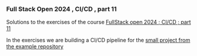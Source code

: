 ### Full Stack Open 2024 , CI/CD , part 11 

Solutions to the exercises of the course [FullStack open 2024 ; CI/CD ; part 11](https://fullstackopen.com/en/part11)   

In the exercises we are building a CI/CD pipeline for the [small project from the example repository](https://github.com/fullstack-hy2020/full-stack-open-pokedex)